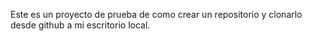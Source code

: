 Este es un proyecto de prueba de como crear un repositorio y clonarlo desde github a mi escritorio local.
